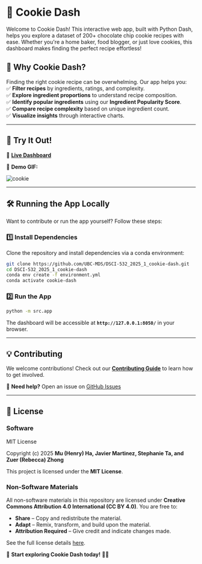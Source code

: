 # 🍪 **Cookie Dash**  

Welcome to Cookie Dash! This interactive web app, built with Python Dash, helps you explore a dataset of 200+ chocolate chip cookie recipes with ease. Whether you're a home baker, food blogger, or just love cookies, this dashboard makes finding the perfect recipe effortless!  

## 🎯 **Why Cookie Dash?**  
Finding the right cookie recipe can be overwhelming. Our app helps you:  
✅ **Filter recipes** by ingredients, ratings, and complexity.  
✅ **Explore ingredient proportions** to understand recipe composition.  
✅ **Identify popular ingredients** using our **Ingredient Popularity Score**.  
✅ **Compare recipe complexity** based on unique ingredient count.  
✅ **Visualize insights** through interactive charts.  

---

## 🚀 **Try It Out!**  
🔗 **[Live Dashboard](https://dsci-532-2025-1-cookie-dash.onrender.com/)**

🎥 **Demo GIF:** 

![cookie](https://github.com/user-attachments/assets/1fd6c829-416d-4c26-8675-d3549becf0bd)

---

## 🛠️ **Running the App Locally**  
Want to contribute or run the app yourself? Follow these steps:  

### **1️⃣ Install Dependencies**  
Clone the repository and install dependencies via a conda environment:  
```bash
git clone https://github.com/UBC-MDS/DSCI-532_2025_1_cookie-dash.git
cd DSCI-532_2025_1_cookie-dash
conda env create -f environment.yml
conda activate cookie-dash
```

### **2️⃣ Run the App**  
```bash
python -m src.app
```
The dashboard will be accessible at **`http://127.0.0.1:8050/`** in your browser.  

---

## 💡 **Contributing**  
We welcome contributions! Check out our **[Contributing Guide](CONTRIBUTING.md)** to learn how to get involved.  

📩 **Need help?** Open an issue on [GitHub Issues](https://github.com/UBC-MDS/DSCI-532_2025_1_cookie-dash/issues) 

---

## 📜 **License**  

### **Software**  
MIT License  

Copyright (c) 2025 **Mu (Henry) Ha, Javier Martinez, Stephanie Ta, and Zuer (Rebecca) Zhong**  

This project is licensed under the **MIT License**.

### **Non-Software Materials**  
All non-software materials in this repository are licensed under **Creative Commons Attribution 4.0 International (CC BY 4.0)**. You are free to:  
- **Share** – Copy and redistribute the material.  
- **Adapt** – Remix, transform, and build upon the material.  
- **Attribution Required** – Give credit and indicate changes made.  

See the full license details [here](LICENSE.md).  

🚀 **Start exploring Cookie Dash today!** 🍪🔥
